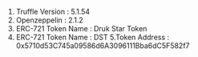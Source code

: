 1. Truffle Version : 5.1.54 
2. Openzeppelin : 2.1.2
3. ERC-721 Token Name : Druk Star Token
4. ERC-721 Token Name : DST
5.Token Address : 0x5710d53C745a09586d6A3096111Bba6dC5F582f7